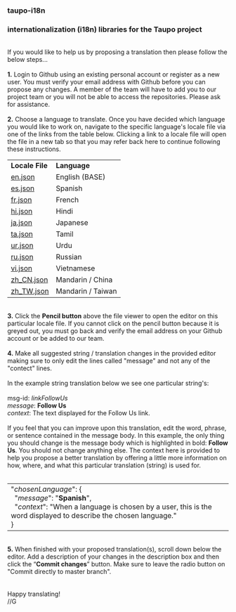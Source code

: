 ### taupo-i18n
### internationalization (i18n) libraries for the Taupo project
<br>
If you would like to help us by proposing a translation then please follow the below steps...<br>
<br>
<b>1.</b> Login to Github using an existing personal account or register as a new user. You must verify your email address with Github before you can propose any changes. A member of the team will have to add you to our project team or you will not be able to access the repositories. Please ask for assistance.<br>
<br>
<b>2.</b> Choose a language to translate. Once you have decided which language you would like to work on, navigate to the specific language's locale file via one of the links from the table below. Clicking a link to a locale file will open the file in a new tab so that you may refer back here to continue following these instructions.<br>
<table>
<tr><td><b>Locale File</b></td><td><b>Language</b></td></tr>
<tr><td><a href="https://github.com/LostPersonFinder/taupo-i18n/blob/master/en.json" target="_blank">en.json</a></td><td>English (BASE)</td></tr>
<tr><td><a href="https://github.com/LostPersonFinder/taupo-i18n/blob/master/es.json" target="_blank">es.json</a></td><td>Spanish</td></tr>
<tr><td><a href="https://github.com/LostPersonFinder/taupo-i18n/blob/master/fr.json" target="_blank">fr.json</a></td><td>French</td></tr>
<tr><td><a href="https://github.com/LostPersonFinder/taupo-i18n/blob/master/hi.json" target="_blank">hi.json</a></td><td>Hindi</td></tr>
<tr><td><a href="https://github.com/LostPersonFinder/taupo-i18n/blob/master/ja.json" target="_blank">ja.json</a></td><td>Japanese</td></tr>
<tr><td><a href="https://github.com/LostPersonFinder/taupo-i18n/blob/master/ta.json" target="_blank">ta.json</a></td><td>Tamil</td></tr>
<tr><td><a href="https://github.com/LostPersonFinder/taupo-i18n/blob/master/ur.json" target="_blank">ur.json</a></td><td>Urdu</td></tr>
<tr><td><a href="https://github.com/LostPersonFinder/taupo-i18n/blob/master/ru.json" target="_blank">ru.json</a></td><td>Russian</td></tr>
<tr><td><a href="https://github.com/LostPersonFinder/taupo-i18n/blob/master/vi.json" target="_blank">vi.json</a></td><td>Vietnamese</td></tr>
<tr><td><a href="https://github.com/LostPersonFinder/taupo-i18n/blob/master/zh_CN.json" target="_blank">zh_CN.json</a></td><td>Mandarin / China</td></tr>
<tr><td><a href="https://github.com/LostPersonFinder/taupo-i18n/blob/master/zh_TW.json" target="_blank">zh_TW.json</a></td><td>Mandarin / Taiwan</td></tr>
</table>
<br>
<b>3.</b> Click the <b>Pencil button</b> above the file viewer to open the editor on this particular locale file. If you cannot click on the pencil button because it is greyed out, you must go back and verify the email address on your Github account or be added to our team.<br>
<br>
<b>4.</b> Make all suggested string / translation changes in the provided editor making sure to only edit the lines called "message" and not any of the "contect" lines.<br>
<br>
In the example string translation below we see one particular string's:<br>
<br>
msg-id: <i>linkFollowUs</i><br>
<i>message</i>: <b>Follow Us</b><br>
<i>context</i>: The text displayed for the Follow Us link.<br>
<br>
If you feel that you can improve upon this translation, edit the word, phrase, or sentence contained in the message body. In this example, the only thing you should change is the message body which is highlighted in bold: <b>Follow Us</b>. You should not change anything else. The context here is provided to help you propose a better translation by offering a little more information on how, where, and what this particular translation (string) is used for.<br>
<br>
<table><tr><td>
"<i>chosenLanguage</i>": {<br>
&nbsp;&nbsp;"<i>message</i>": "<b>Spanish</b>",<br>
&nbsp;&nbsp;"<i>context</i>": "When a language is chosen by a user, this is the word displayed to describe the chosen language."<br>
}</td></tr></table>
<br>
<b>5.</b> When finished with your proposed translation(s), scroll down below the editor. Add a description of your changes in the description box and then click the “<b>Commit changes</b>” button. Make sure to leave the radio button on "Commit directly to master branch".<br> 
<br>
<br>
Happy translating!<br>
//G
